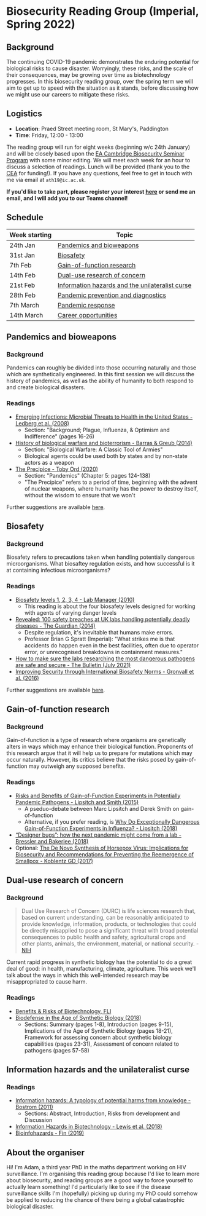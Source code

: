 # Biosecurity Reading Group (Imperial, Spring 2022)

## Background

The continuing COVID-19 pandemic demonstrates the enduring potential for biological risks to cause disaster.
Worryingly, these risks, and the scale of their consequences, may be growing over time as biotechnology progresses.
In this biosecurity reading group, over the spring term we will aim to get up to speed with the situation as it stands, before discussing how we might use our careers to mitigate these risks.

## Logistics

* **Location**: Praed Street meeting room, St Mary's, Paddington
* **Time**: Friday, 12:00 - 13:00

The reading group will run for eight weeks (beginning w/c 24th January) and will be closely based upon the [EA Cambridge Biosecurity Seminar Program](https://www.eacambridge.org/biosecurity-seminar-programme) with some minor editing.
We will meet each week for an hour to discuss a selection of readings.
Lunch will be provided (thank you to the [CEA](https://www.centreforeffectivealtruism.org/) for funding!).
If you have any questions, feel free to get in touch with me via email at `ath19@ic.ac.uk`.

**If you'd like to take part, please register your interest [here](https://forms.gle/ktC2R5sxfqpUCr9VA) or send me an email, and I will add you to our Teams channel!**

## Schedule

| Week starting | Topic |
|-------|---------|
| 24th Jan | [Pandemics and bioweapons](#pandemics-and-bioweapons) |
| 31st Jan | [Biosafety](#biosafety) | 
| 7th Feb | [Gain-of-function research](#gain-of-function-research) |
| 14th Feb | [Dual-use research of concern](#dual-use-research-of-concern) |
| 21st Feb | [Information hazards and the unilateralist curse](#information-hazards-and-the-unilateralist-curse) |
| 28th Feb | [Pandemic prevention and diagnostics](#pandemic-prevention-and-diagnostics) |
| 7th March | [Pandemic response](#pandemic-response) |
| 14th March | [Career opportunities](#career-opportunities) |

## Pandemics and bioweapons

### Background

Pandemics can roughly be divided into those occurring naturally and those which are synthetically engineered.
In this first session we will discuss the history of pandemics, as well as the ability of humanity to both respond to and create biological disasters.

### Readings

* [Emerging Infections: Microbial Threats to Health in the United States - Ledberg et al. (2008)](https://wwwnc.cdc.gov/eid/pdfs/lederburg-report-2008.pdf)
  * Section: "Background; Plague, Influenza, & Optimism and Indifference" (pages 16-26)
* [History of biological warfare and bioterrorism - Barras & Greub (2014)](https://www.sciencedirect.com/science/article/pii/S1198743X14641744)
  * Section: "Biological Warfare: A Classic Tool of Armies"
  * Biological agents could be used both by states and by non-state actors as a weapon
* [The Precipice - Toby Ord (2020)](https://drive.google.com/file/d/1NftXe80SXWThwRPDVc8Y04u5HTSHKzIg/view)
  * Section: "Pandemics" (Chapter 5: pages 124-138)
  * "The Precipice" refers to a period of time, beginning with the advent of nuclear weapons, where humanity has the power to destroy itself, without the wisdom to ensure that we won't 

Further suggestions are available [here](https://www.eacambridge.org/bsp-week-1).

## Biosafety

### Background

Biosafety refers to precautions taken when handling potentially dangerous microorganisms.
What biosaftey regulation exists, and how successful is it at containing infectious microorganisms?

### Readings

* [Biosafety levels 1, 2, 3, 4 - Lab Manager (2010)](https://www.labmanager.com/lab-health-and-safety/biosafety-levels-1-2-3-4-19123)
  * This reading is about the four biosafety levels designed for working with agents of varying danger levels
* [Revealed: 100 safety breaches at UK labs handling potentially deadly diseases - The Guardian (2014)](https://www.theguardian.com/science/2014/dec/04/-sp-100-safety-breaches-uk-labs-potentially-deadly-diseases)
  * Despite regulation, it's inevitable that humans make errors.
  * Professor Brian G Spratt (Imperial): "What strikes me is that accidents do happen even in the best facilities, often due to operator error, or unrecognised breakdowns in containment measures."
* [How to make sure the labs researching the most dangerous pathogens are safe and secure - The Bulletin (July 2021)](https://thebulletin.org/2021/07/how-to-make-sure-the-labs-researching-the-most-dangerous-pathogens-are-safe-and-secure/)
* [Improving Security through International Biosafety Norms - Gronvall et al. (2016)](https://www.centerforhealthsecurity.org/our-work/pubs_archive/pubs-pdfs/2016/Final_report_to_PASCC_071416.pdf)

Further suggestions are available [here](https://www.eacambridge.org/bsp-week-2).

## Gain-of-function research

### Background

Gain-of-function is a type of research where organisms are genetically alters in ways which may enhance their biological function.
Proponents of this research argue that it will help us to prepare for mutations which may occur naturally.
However, its critics believe that the risks posed by gain-of-function may outweigh any supposed benefits.

### Readings

* [Risks and Benefits of Gain-of-Function Experiments in Potentially Pandemic Pathogens - Lipsitch and Smith (2015)](https://www.youtube.com/watch?v=d5fe7KEkwQM)
  * A pseduo-debate between Marc Lipsitch and Derek Smith on gain-of-function
  * Alternative, if you prefer reading, is [Why Do Exceptionally Dangerous Gain-of-Function Experiments in Influenza? - Lipsitch (2018)](https://www.ncbi.nlm.nih.gov/labs/pmc/articles/PMC7119956/pdf/978-1-4939-8678-1_Chapter_29.pdf)
* [“Designer bugs”: how the next pandemic might come from a lab - Bressler and Bakerlee (2018)](https://www.vox.com/future-perfect/2018/12/6/18127430/superbugs-biotech-pathogens-biorisk-pandemic)
* Optional: [The De Novo Synthesis of Horsepox Virus: Implications for Biosecurity and Recommendations for Preventing the Reemergence of Smallpox - Koblentz GD (2017)](https://drive.google.com/file/d/1QdBkGnXdn5GDc-RwnKN6GsRCQ6826DiH/view)

## Dual-use research of concern

### Background

> Dual Use Research of Concern (DURC) is life sciences research that, based on current understanding, can be reasonably anticipated to provide knowledge, information, products, or technologies that could be directly misapplied to pose a significant threat with broad potential consequences to public health and safety, agricultural crops and other plants, animals, the environment, material, or national security. - [NIH](https://oir.nih.gov/sourcebook/ethical-conduct/special-research-considerations/dual-use-research)

Current rapid progress in synthetic biology has the potential to do a great deal of good: in health, manufacturing, climate, agriculture.
This week we'll talk about the ways in which this well-intended research may be misappropriated to cause harm.

### Readings

* [Benefits & Risks of Biotechnology, FLI](https://futureoflife.org/background/benefits-risks-biotechnology/)
* [Biodefense in the Age of Synthetic Biology (2018)](https://drive.google.com/file/d/1mcMLEldWUU3oCZlReh1d9PyxCaV0WbTB/view)
  * Sections: Summary (pages 1-8), Introduction (pages 9-15), Implications of the Age of Synthetic Biology (pages 18-21), Framework for assessing concern about synthetic biology capabilities (pages 23-31), Assessment of concern related to pathogens (pages 57-58) 

## Information hazards and the unilateralist curse

### Readings

* [Information hazards: A typology of potential harms from knowledge - Bostrom (2011)](https://nickbostrom.com/information-hazards.pdf)
  * Sections: Abstract, Introduction, Risks from development and Discussion
* [Information Hazards in Biotechnology - Lewis et al. (2018)](https://onlinelibrary.wiley.com/doi/full/10.1111/risa.13235)
* [Bioinfohazards - Fin (2019)](https://forum.effectivealtruism.org/posts/ixeo9swGQTbYtLhji/bioinfohazards-1)

<!--

## Pandemic prevention and diagnostics

(To do, will be based on the most important parts of [this](https://www.eacambridge.org/bsp-week-6)!)

## Pandemic response

(To do, will be based on the most important parts of [this](https://www.eacambridge.org/bsp-week-7)!)

## Career opportunities

(To do, will be based on the most important parts of [this](https://www.eacambridge.org/bsp-week-8)!)

-->

## About the organiser

Hi! I'm Adam, a third year PhD in the maths department working on HIV surveillance.
I'm organising this reading group because I'd like to learn more about biosecurity, and reading groups are a good way to force yourself to actually learn something!
I'd particularly like to see if the disease surveillance skills I'm (hopefully) picking up during my PhD could somehow be applied to reducing the chance of there being a global catastrophic biological disaster.
